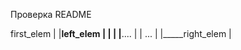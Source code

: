 Проверка README

first_elem
         |
         |______left_elem
         |              |
         |              |______....
         |
         |
         ...
         |
         |_____right_elem
                        |